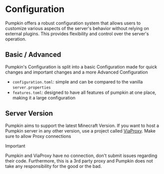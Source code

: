 # Configuration

Pumpkin offers a robust configuration system that allows users to customize various aspects of the server's behavior without relying on external plugins. This provides flexibility and control over the server's operation.

## Basic / Advanced

Pumpkin's Configuration is split into a basic Configuration made for quick changes and important changes and a more Advanced Configuration

- `configuration.toml`: simple and can be compared to the vanilla `server.properties`
- `features.toml`: designed to have all features of pumpkin at one place, making it a large configuration

## Server Version

Pumpkin aims to support the latest Minecraft Version. If you want to host a Pumpkin server in any other version, use a project called [ViaProxy](https://github.com/ViaVersion/ViaProxy). Make sure to allow Proxy connections

> [!IMPORTANT]
> Pumpkin and ViaProxy have no connection, don't submit issues regarding their code. Furthermore, this is a 3rd party proxy and Pumpkin does not take any responsibility for the good or the bad.
